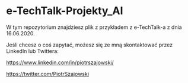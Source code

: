 # e-TechTalk-Projekty_AI
W tym repozytorium znajdziesz plik z przykładem z e-TechTalk-a z dnia 16.06.2020.

Jeśli chcesz o coś zapytać, możesz się ze mną skontaktować przez LinkedIn lub Twittera:

https://www.linkedin.com/in/piotrszajowski/

https://twitter.com/PiotrSzajowski


